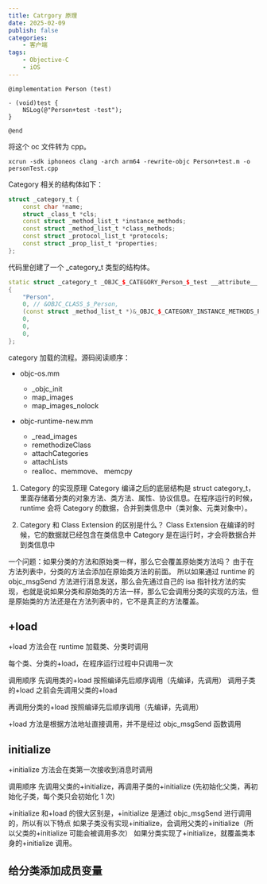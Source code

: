 ```yaml
---
title: Catrgory 原理
date: 2025-02-09
publish: false
categories:
    - 客户端
tags:
    - Objective-C
    - iOS
---
```


```objc
@implementation Person (test)

- (void)test {
    NSLog(@"Person+test -test");
}

@end
```

将这个 oc 文件转为 cpp。

```shell
xcrun -sdk iphoneos clang -arch arm64 -rewrite-objc Person+test.m -o personTest.cpp
```

Category 相关的结构体如下：

```cpp
struct _category_t {
	const char *name;
	struct _class_t *cls;
	const struct _method_list_t *instance_methods;
	const struct _method_list_t *class_methods;
	const struct _protocol_list_t *protocols;
	const struct _prop_list_t *properties;
};
```

代码里创建了一个 \_category_t 类型的结构体。

```cpp
static struct _category_t _OBJC_$_CATEGORY_Person_$_test __attribute__ ((used, section ("__DATA,__objc_const"))) =
{
	"Person",
	0, // &OBJC_CLASS_$_Person,
	(const struct _method_list_t *)&_OBJC_$_CATEGORY_INSTANCE_METHODS_Person_$_test,
	0,
	0,
	0,
};
```

category 加载的流程。源码阅读顺序：

-   objc-os.mm

    -   \_objc_init
    -   map_images
    -   map_images_nolock

-   objc-runtime-new.mm
    -   \_read_images
    -   remethodizeClass
    -   attachCategories
    -   attachLists
    -   realloc、memmove、 memcpy

1. Category 的实现原理
   Category 编译之后的底层结构是 struct category_t，里面存储着分类的对象方法、类方法、属性、协议信息。在程序运行的时候，runtime 会将 Category 的数据，合并到类信息中（类对象、元类对象中）。

2. Category 和 Class Extension 的区别是什么？
   Class Extension 在编译的时候，它的数据就已经包含在类信息中
   Category 是在运行时，才会将数据合并到类信息中

一个问题：如果分类的方法和原始类一样，那么它会覆盖原始类方法吗？
由于在方法列表中，分类的方法会添加在原始类方法的前面。
所以如果通过 runtime 的 objc_msgSend 方法进行消息发送，那么会先通过自己的 isa 指针找方法的实现，也就是说如果分类和原始类的方法一样，那么它会调用分类的实现的方法，但是原始类的方法还是在方法列表中的，它不是真正的方法覆盖。

## +load

+load 方法会在 runtime 加载类、分类时调用

每个类、分类的+load，在程序运行过程中只调用一次

调用顺序
先调用类的+load
按照编译先后顺序调用（先编译，先调用）
调用子类的+load 之前会先调用父类的+load

再调用分类的+load
按照编译先后顺序调用（先编译，先调用）

+load 方法是根据方法地址直接调用，并不是经过 objc_msgSend 函数调用

## initialize

+initialize 方法会在类第一次接收到消息时调用

调用顺序
先调用父类的+initialize，再调用子类的+initialize
(先初始化父类，再初始化子类，每个类只会初始化 1 次)

+initialize 和+load 的很大区别是，+initialize 是通过 objc_msgSend 进行调用的，所以有以下特点
如果子类没有实现+initialize，会调用父类的+initialize（所以父类的+initialize 可能会被调用多次）
如果分类实现了+initialize，就覆盖类本身的+initialize 调用。

## 给分类添加成员变量
